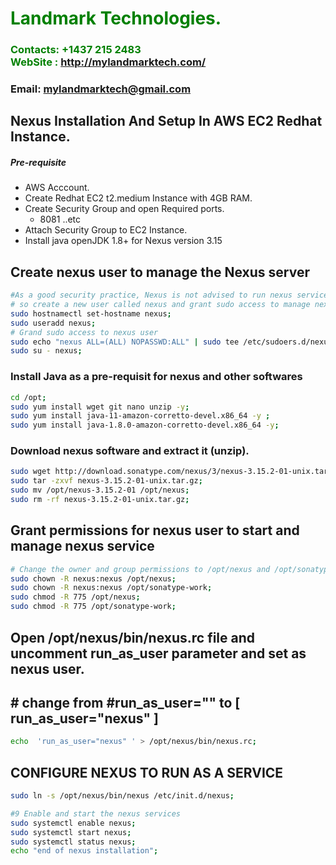 #  **<span style="color:green">Landmark Technologies.</span>**
### **<span style="color:green">Contacts: +1437 215 2483<br> WebSite : <http://mylandmarktech.com/></span>**
### **Email: mylandmarktech@gmail.com**



## Nexus Installation And Setup In AWS EC2 Redhat Instance.
##### Pre-requisite
+ AWS Acccount.
+ Create Redhat EC2 t2.medium Instance with 4GB RAM.
+ Create Security Group and open Required ports.
   + 8081 ..etc
+ Attach Security Group to EC2 Instance.
+ Install java openJDK 1.8+ for Nexus version 3.15

## Create nexus user to manage the Nexus server
```sh
#As a good security practice, Nexus is not advised to run nexus service as a root user, 
# so create a new user called nexus and grant sudo access to manage nexus services as follows. 
sudo hostnamectl set-hostname nexus;
sudo useradd nexus;
# Grand sudo access to nexus user
sudo echo "nexus ALL=(ALL) NOPASSWD:ALL" | sudo tee /etc/sudoers.d/nexus;
sudo su - nexus;
```

### Install Java as a pre-requisit for nexus and other softwares

``` sh
cd /opt;
sudo yum install wget git nano unzip -y;
sudo yum install java-11-amazon-corretto-devel.x86_64 -y ;
sudo yum install java-1.8.0-amazon-corretto-devel.x86_64 -y;
```
### Download nexus software and extract it (unzip).
```sh
sudo wget http://download.sonatype.com/nexus/3/nexus-3.15.2-01-unix.tar.gz ;
sudo tar -zxvf nexus-3.15.2-01-unix.tar.gz;
sudo mv /opt/nexus-3.15.2-01 /opt/nexus;
sudo rm -rf nexus-3.15.2-01-unix.tar.gz;
```

## Grant permissions for nexus user to start and manage nexus service
```sh
# Change the owner and group permissions to /opt/nexus and /opt/sonatype-work directories.
sudo chown -R nexus:nexus /opt/nexus;
sudo chown -R nexus:nexus /opt/sonatype-work;
sudo chmod -R 775 /opt/nexus;
sudo chmod -R 775 /opt/sonatype-work;
```
##  Open /opt/nexus/bin/nexus.rc file and  uncomment run_as_user parameter and set as nexus user.
## # change from #run_as_user="" to [ run_as_user="nexus" ]

```sh
echo  'run_as_user="nexus" ' > /opt/nexus/bin/nexus.rc;
```

##  CONFIGURE NEXUS TO RUN AS A SERVICE 
```sh
sudo ln -s /opt/nexus/bin/nexus /etc/init.d/nexus;

#9 Enable and start the nexus services
sudo systemctl enable nexus;
sudo systemctl start nexus;
sudo systemctl status nexus;
echo "end of nexus installation";
```
